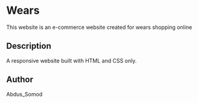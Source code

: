 # Wears 

This website is an e-commerce website created for wears shopping online

## Description
A responsive website built with HTML and CSS only.

## Author
Abdus_Somod